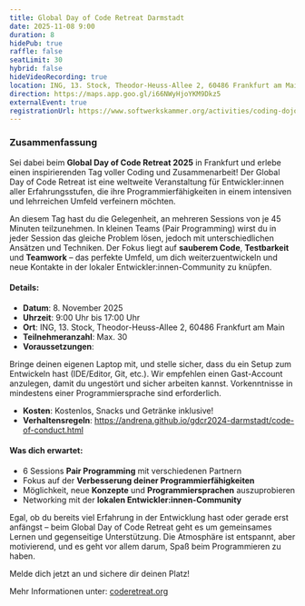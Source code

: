 ```yaml
---
title: Global Day of Code Retreat Darmstadt
date: 2025-11-08 9:00
duration: 8
hidePub: true
raffle: false
seatLimit: 30
hybrid: false
hideVideoRecording: true
location: ING, 13. Stock, Theodor-Heuss-Allee 2, 60486 Frankfurt am Main
direction: https://maps.app.goo.gl/i66NWyHjoYKM9Dkz5
externalEvent: true
registrationUrl: https://www.softwerkskammer.org/activities/coding-dojo-14-swk-rm
---
```


### Zusammenfassung

Sei dabei beim **Global Day of Code Retreat 2025** in Frankfurt und erlebe einen inspirierenden Tag voller Coding und Zusammenarbeit! Der Global Day of Code Retreat ist eine weltweite Veranstaltung für Entwickler:innen aller Erfahrungsstufen, die ihre Programmierfähigkeiten in einem intensiven und lehrreichen Umfeld verfeinern möchten.

An diesem Tag hast du die Gelegenheit, an mehreren Sessions von je 45 Minuten teilzunehmen. In kleinen Teams (Pair Programming) wirst du in jeder Session das gleiche Problem lösen, jedoch mit unterschiedlichen Ansätzen und Techniken. Der Fokus liegt auf **sauberem Code**, **Testbarkeit** und **Teamwork** – das perfekte Umfeld, um dich weiterzuentwickeln und neue Kontakte in der lokaler Entwickler:innen-Community zu knüpfen.

#### Details:
*	**Datum**: 8. November 2025
*	**Uhrzeit**: 9:00 Uhr bis 17:00 Uhr
*	**Ort**: ING, 13. Stock, Theodor-Heuss-Allee 2, 60486 Frankfurt am Main
*	**Teilnehmeranzahl**: Max. 30
*	**Voraussetzungen**: 

Bringe deinen eigenen Laptop mit, und stelle sicher, dass du ein Setup zum Entwickeln hast (IDE/Editor, Git, etc.). Wir empfehlen einen Gast-Account anzulegen, damit du ungestört und sicher arbeiten kannst.
Vorkenntnisse in mindestens einer Programmiersprache sind erforderlich.

*	**Kosten**: Kostenlos, Snacks und Getränke inklusive!
*	**Verhaltensregeln**: https://andrena.github.io/gdcr2024-darmstadt/code-of-conduct.html

#### Was dich erwartet:

*	6 Sessions **Pair Programming** mit verschiedenen Partnern
*	Fokus auf der **Verbesserung deiner Programmierfähigkeiten**
*	Möglichkeit, neue **Konzepte** und **Programmiersprachen** auszuprobieren
*	Networking mit der **lokalen Entwickler:innen-Community**

Egal, ob du bereits viel Erfahrung in der Entwicklung hast oder gerade erst anfängst – beim Global Day of Code Retreat geht es um gemeinsames Lernen und gegenseitige Unterstützung. Die Atmosphäre ist entspannt, aber motivierend, und es geht vor allem darum, Spaß beim Programmieren zu haben.

Melde dich jetzt an und sichere dir deinen Platz!

Mehr Informationen unter: [coderetreat.org](https://coderetreat.org)
